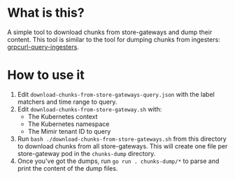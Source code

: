 # What is this?

A simple tool to download chunks from store-gateways and dump their content. This tool is similar to the tool for dumping chunks from ingesters: [grpcurl-query-ingesters](../grpcurl-query-ingesters).

# How to use it

1. Edit `download-chunks-from-store-gateways-query.json` with the label matchers and time range to query.
2. Edit `download-chunks-from-store-gateway.sh` with:
    - The Kubernetes context
    - The Kubernetes namespace
    - The Mimir tenant ID to query
3. Run `bash ./download-chunks-from-store-gateways.sh` from this directory to download chunks from all store-gateways. This will create one file per store-gateway pod in the `chunks-dump` directory.
4. Once you've got the dumps, run `go run . chunks-dump/*` to parse and print the content of the dump files.
